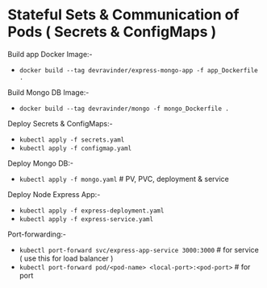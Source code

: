 # Stateful Sets & Communication of Pods ( Secrets & ConfigMaps )

Build app Docker Image:-
  - `docker build --tag devravinder/express-mongo-app -f app_Dockerfile .`

Build Mongo DB Image:-
  - `docker build --tag devravinder/mongo -f mongo_Dockerfile .`

Deploy Secrets & ConfigMaps:-
  - `kubectl apply -f secrets.yaml`
  - `kubectl apply -f configmap.yaml`

Deploy Mongo DB:-
  - `kubectl apply -f mongo.yaml` # PV, PVC, deployment & service

Deploy Node Express App:-
  - `kubectl apply -f express-deployment.yaml`
  - `kubectl apply -f express-service.yaml`


Port-forwarding:-
  - `kubectl port-forward svc/express-app-service 3000:3000` # for service   ( use this for load balancer )
  - `kubectl port-forward pod/<pod-name> <local-port>:<pod-port>` # for port

 